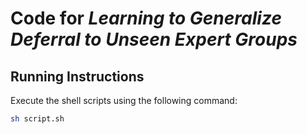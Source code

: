 # Code for *Learning to Generalize Deferral to Unseen Expert Groups*

## Running Instructions

Execute the shell scripts using the following command:

```bash
sh script.sh
